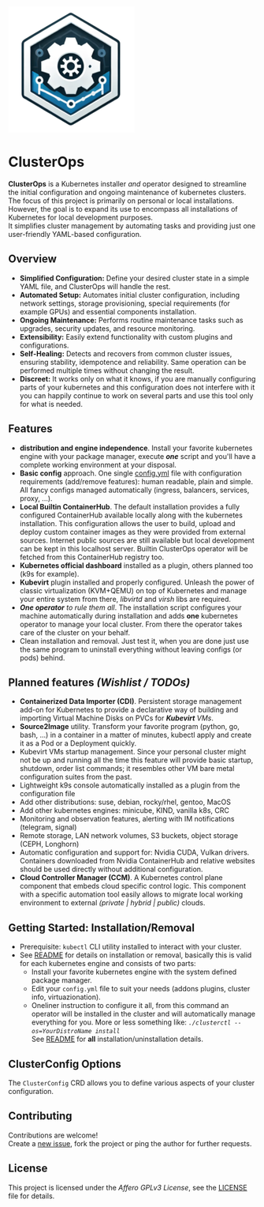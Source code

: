 ![ClusterOps logo](icon.png)

# ClusterOps

**ClusterOps** is a Kubernetes installer _and_ operator designed to streamline the initial configuration
and ongoing maintenance of kubernetes clusters. The focus of this project is primarily on personal
or local installations. However, the goal is to expand its use to encompass all installations of
Kubernetes for local development purposes.  
It simplifies cluster management by automating tasks and providing just one user-friendly YAML-based
configuration.


## Overview
  * **Simplified Configuration:** Define your desired cluster state in a simple YAML file, 
    and ClusterOps will handle the rest.
  * **Automated Setup:**  Automates initial cluster configuration, including network settings,
    storage provisioning, special requirements (for example GPUs) and essential components
    installation.
  * **Ongoing Maintenance:**  Performs routine maintenance tasks such as upgrades, security 
    updates, and resource monitoring.
  * **Extensibility:** Easily extend functionality with custom plugins and configurations.
  * **Self-Healing:** Detects and recovers from common cluster issues, ensuring stability, idempotence
    and reliability. Same operation can be performed multiple times without changing the result.
  * **Discreet:** It works only on what it knows, if you are manually configuring parts of your
    kubernetes and this configuration does not interfere with it you can happily continue to work
    on several parts and use this tool only for what is needed.


## Features
- **distribution and engine independence**. Install your favorite kubernetes engine with your package
manager, execute **_one_** script and you'll have a complete working environment at your disposal.  
- **Basic config** approach. One single [config.yml](config.yml) file with configuration requirements
(add/remove features): human readable, plain and simple. All fancy configs managed automatically
(ingress, balancers, services, proxy, ...).
- **Local Builtin ContainerHub**.  The default installation provides a fully configured ContainerHub
available locally along with the kubernetes installation. This configuration allows the user to
build, upload and deploy custom container images as they were provided from external sources.
Internet public sources are still available but local development can be kept in this localhost
server. Builtin ClusterOps operator will be fetched from this ContainerHub registry too.
- **Kubernetes official dashboard** installed as a plugin, others planned too (k9s for example).
- **Kubevirt** plugin installed and properly configured.  Unleash the power of classic virtualization
(KVM+QEMU) on top of Kubernetes and manage your entire system from there, _libvirtd_ and _virsh_
libs are required.
- _**One operator** to rule them all_. The installation script configures your machine automatically
during installation and adds **one** kubernetes operator to manage your local cluster. From there the
operator takes care of the cluster on your behalf.
- Clean installation and removal. Just test it, when you are done just use the same program to
uninstall everything without leaving configs (or pods) behind.


## Planned features _(Wishlist / TODOs)_
- **Containerized Data Importer (CDI)**. Persistent storage management add-on for Kubernetes to
provide a declarative way of building and importing Virtual Machine Disks on PVCs for 
_**Kubevirt** VMs_.
- **Source2Image** utility. Transform your favorite program (python, go, bash, ...) in a container
in a matter of minutes, kubectl apply and create it as a Pod or a Deployment quickly.
- Kubevirt VMs startup management. Since your personal cluster might not be up and running all the
time this feature will provide basic startup, shutdown, order list commands; it resembles other
VM bare metal configuration suites from the past.
- Lightweight k9s console automatically installed as a plugin from the configuration file
- Add other distributions: suse, debian, rocky/rhel, gentoo, MacOS
- Add other kubernetes engines: minicube, KIND, vanilla k8s, CRC
- Monitoring and observation features, alerting with IM notifications (telegram, signal)
- Remote storage, LAN network volumes, S3 buckets, object storage (CEPH, Longhorn)
- Automatic configuration and support for: Nvidia CUDA, Vulkan drivers. Containers downloaded
from Nvidia ContainerHub and relative websites should be used directly without additional
configuration.
- **Cloud Controller Manager (CCM)**. A Kubernetes control plane component that embeds cloud
specific control logic. This component with a specific automation tool easily allows to migrate
local working environment to external _(private | hybrid | public)_ clouds.


## Getting Started: Installation/Removal
- Prerequisite: `kubectl` CLI utility installed to interact with your cluster.
- See [README](doc/README.md) for details on installation or removal, basically this is valid for
each kubernetes engine and consists of two parts:
  - Install your favorite kubernetes engine with the system defined package manager.
  - Edit your `config.yml` file to suit your needs (addons plugins, cluster info, virtuazionation).
  - Oneliner instruction to configure it all, from this command an operator will be installed in the
  cluster and will automatically manage everything for you. More or less something like: 
  _`./clusterctl --os=YourDistroName install`_  
  See [README](doc/README.md) for **all** installation/uninstallation details.


## ClusterConfig Options
The `ClusterConfig` CRD allows you to define various aspects of your cluster configuration.
<!-- some options:
  * **network:** Configure the network plugin (e.g., `calico`, `flannel`).
  * **storage:**  Specify the storage provider (e.g., `longhorn`, `openebs`).
  * **addons:**  A list of addons to install (e.g., `dashboard`, `metrics-server`, `ingress-nginx`).
  * **security:**  Define security settings (e.g., enable pod security policies).
  * **monitoring:**  Configure monitoring tools (e.g., Prometheus, Grafana).
-->


## Contributing
Contributions are welcome\!  
Create a [new issue](https://github.com/andreabenini/podmaster/issues/new/choose),
fork the project or ping the author for further requests.


## License
This project is licensed under the _Affero GPLv3 License_, see the
[LICENSE](./LICENSE) file for details.
